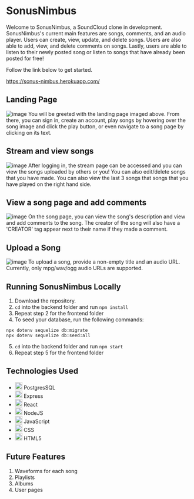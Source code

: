 # SonusNimbus 
Welcome to SonusNimbus, a SoundCloud clone in development. SonusNimbus's current main features are songs, comments, and an audio player. Users can create, view, update, and delete songs. Users are also able to add, view, and delete comments on songs. Lastly, users are able to listen to their newly posted song or listen to songs that have already been posted for free!

Follow the link below to get started.

https://sonus-nimbus.herokuapp.com/

## Landing Page
![image](https://user-images.githubusercontent.com/60123981/192245458-aeb7bb5f-2dfa-40ed-9d3d-4ee131ff537f.png)
You will be greeted with the landing page imaged above. From there, you can sign in, create an account, play songs by hovering over the song image and click the play button, or even navigate to a song page by clicking on its text.

## Stream and view songs
![image](https://user-images.githubusercontent.com/60123981/192246325-e054b5b2-2004-4b8f-8307-b1d4bd4d5c16.png)
After logging in, the stream page can be accessed and you can view the songs uploaded by others or you! You can also edit/delete songs that you have made. You can also view the last 3 songs that songs that you have played on the right hand side.

## View a song page and add comments
![image](https://user-images.githubusercontent.com/60123981/192246949-5fd0b11f-cf4b-4f4e-95c9-a90cdc168882.png)
On the song page, you can view the song's description and view and add comments to the song. The creator of the song will also have a 'CREATOR' tag appear next to their name if they made a comment.

## Upload a Song
![image](https://user-images.githubusercontent.com/60123981/192246095-06acf6c9-8048-49e1-9d90-5c8726c21017.png)
To upload a song, provide a non-empty title and an audio URL. Currently, only mpg/wav/ogg audio URLs are supported.

## Running SonusNimbus Locally
1. Download the repository.
2. ```cd``` into the backend folder and run ```npm install```
3. Repeat step 2 for the frontend folder
4. To seed your database, run the following commands:
```
npx dotenv sequelize db:migrate
npx dotenv sequelize db:seed:all
```

5. ```cd``` into the backend folder and run ```npm start```
6. Repeat step 5 for the frontend folder

## Technologies Used

* <img src="https://user-images.githubusercontent.com/60123981/187137781-0a1212e8-5ec4-4dd9-8020-f4de064b0ba0.svg" width="20"> PostgresSQL
* <img src="https://user-images.githubusercontent.com/25181517/183859966-a3462d8d-1bc7-4880-b353-e2cbed900ed6.png" width="20"> Express
* <img src="https://user-images.githubusercontent.com/60123981/187137950-ae685ce8-b20c-4ac9-a84d-b636fb8bcae5.svg" width="20"> React
* <img src="https://user-images.githubusercontent.com/60123981/187136616-22db5723-87da-453b-b9c8-bb1aaa415288.svg" width="20"> NodeJS
* <img src="https://user-images.githubusercontent.com/25181517/117447155-6a868a00-af3d-11eb-9cfe-245df15c9f3f.png" width="20"> JavaScript
* <img src="https://user-images.githubusercontent.com/25181517/183898674-75a4a1b1-f960-4ea9-abcb-637170a00a75.png" width="20"> CSS
* <img src="https://user-images.githubusercontent.com/25181517/117447535-f00a3a00-af3d-11eb-89bf-45aaf56dbaf1.png" width="20"> HTML5

## Future Features
1. Waveforms for each song
2. Playlists
3. Albums
4. User pages

